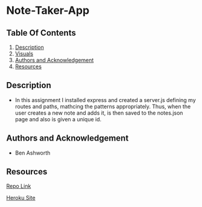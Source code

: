 # Note-Taker-App


## Table Of Contents
1. [Description](#description)
2. [Visuals](#visuals)
3. [Authors and Acknowledgement](#authors-and-acknowledgement)
4. [Resources](#resources)

## Description 
- In this assignment I installed express and created a server.js defining my routes and paths, mathcing the patterns appropriately. Thus, when the user creates a new note and adds it, is then saved to the notes.json page and also is given a unique id. 



## Authors and Acknowledgement
- Ben Ashworth

## Resources
[Repo Link](https://github.com/bashworthj/Note-Taker-App) 

[Heroku Site](https://bashworthj.github.io/Work-Schedule/)
 